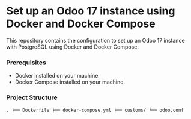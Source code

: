 # Set up an Odoo 17 instance using Docker and Docker Compose

This repository contains the configuration to set up an Odoo 17 instance with PostgreSQL using Docker and Docker Compose.

### Prerequisites

- Docker installed on your machine.
- Docker Compose installed on your machine.

### Project Structure
`
.
├── Dockerfile
├── docker-compose.yml
├── customs/
└── odoo.conf
`
